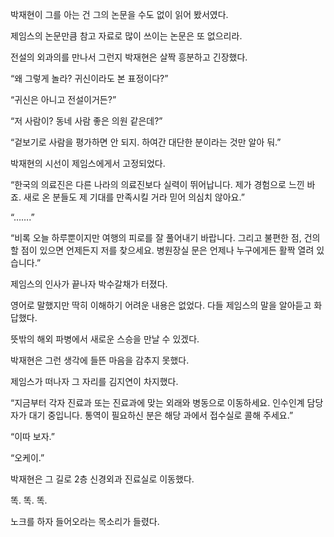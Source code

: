 박재현이 그를 아는 건 그의 논문을 수도 없이 읽어 봤서였다.

제임스의 논문만큼 참고 자료로 많이 쓰이는 논문은 또 없으리라.

전설의 외과의를 만나서 그런지 박재현은 살짝 흥분하고 긴장했다.

“왜 그렇게 놀라? 귀신이라도 본 표정이다?”

“귀신은 아니고 전설이거든?”

“저 사람이? 동네 사람 좋은 의원 같은데?”

“겉보기로 사람을 평가하면 안 되지. 하여간 대단한 분이라는 것만 알아 둬.”

박재현의 시선이 제임스에게서 고정되었다.

“한국의 의료진은 다른 나라의 의료진보다 실력이 뛰어납니다. 제가 경험으로 느낀 바죠. 새로 온 분들도 제 기대를 만족시킬 거라 믿어 의심치 않아요.”

“…….”

“비록 오늘 하루뿐이지만 여행의 피로를 잘 풀어내기 바랍니다. 그리고 불편한 점, 건의할 점이 있으면 언제든지 저를 찾으세요. 병원장실 문은 언제나 누구에게든 활짝 열려 있습니다.”

제임스의 인사가 끝나자 박수갈채가 터졌다.

영어로 말했지만 딱히 이해하기 어려운 내용은 없었다. 다들 제임스의 말을 알아듣고 화답했다.

뜻밖의 해외 파병에서 새로운 스승을 만날 수 있겠다.

박재현은 그런 생각에 들뜬 마음을 감추지 못했다.

제임스가 떠나자 그 자리를 김지연이 차지했다.

“지금부터 각자 진료과 또는 진료과에 맞는 외래와 병동으로 이동하세요. 인수인계 담당자가 대기 중입니다. 통역이 필요하신 분은 해당 과에서 접수실로 콜해 주세요.”

“이따 보자.”

“오케이.”

박재현은 그 길로 2층 신경외과 진료실로 이동했다.

똑. 똑. 똑.

노크를 하자 들어오라는 목소리가 들렸다.